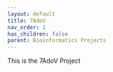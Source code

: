 ```yaml
---
layout: default
title: 7AdoV
nav_order: 1
has_children: false
parent: Bioinformatics Projects
---
```


This is the 7AdoV Project
